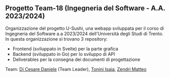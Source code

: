## Progetto Team-18 (Ingegneria del Software - A.A. 2023/2024)
Organizzazione del progetto U-Sushi, una webapp sviluppata per il corso di Ingegneria del Software a.a 2023/2024 dell'Università degli Studi di Trento.
In questa organizzazione si trovano 3 repository:
 - Frontend (sviluppato in Svelte) per la parte grafica
 - Backend (sviluppato in Go) per lo sviluppo di API
 - Deliverables per la consegna dei documenti di progettazione

Team: [Di Cesare Daniele](https://github.com/DiCesareDaniele) (Team Leader), [Tonini Isaia](https://github.com/Isax03), [Zendri Matteo](https://github.com/ZendriXXX)
